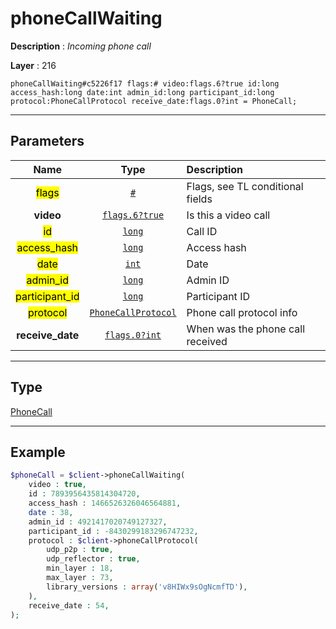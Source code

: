 # phoneCallWaiting

**Description** : *Incoming phone call*

**Layer** : 216

```tl
phoneCallWaiting#c5226f17 flags:# video:flags.6?true id:long access_hash:long date:int admin_id:long participant_id:long protocol:PhoneCallProtocol receive_date:flags.0?int = PhoneCall;
```

---

## Parameters

| Name | Type | Description |
| :---: | :---: | :--- |
| <mark>flags</mark> | [`#`](type/#) | Flags, see TL conditional fields |
| **video** | [`flags.6?true`](type/true) | Is this a video call |
| <mark>id</mark> | [`long`](type/long) | Call ID |
| <mark>access_hash</mark> | [`long`](type/long) | Access hash |
| <mark>date</mark> | [`int`](type/int) | Date |
| <mark>admin_id</mark> | [`long`](type/long) | Admin ID |
| <mark>participant_id</mark> | [`long`](type/long) | Participant ID |
| <mark>protocol</mark> | [`PhoneCallProtocol`](type/PhoneCallProtocol) | Phone call protocol info |
| **receive_date** | [`flags.0?int`](type/int) | When was the phone call received |

---

## Type

[PhoneCall](type/PhoneCall)

---

## Example

```php
$phoneCall = $client->phoneCallWaiting(
	video : true,
	id : 7893956435814304720,
	access_hash : 1466526326046564881,
	date : 38,
	admin_id : 4921417020749127327,
	participant_id : -8430299183296747232,
	protocol : $client->phoneCallProtocol(
		udp_p2p : true,
		udp_reflector : true,
		min_layer : 18,
		max_layer : 73,
		library_versions : array('v8HIWx9sOgNcmfTD'),
	),
	receive_date : 54,
);
```